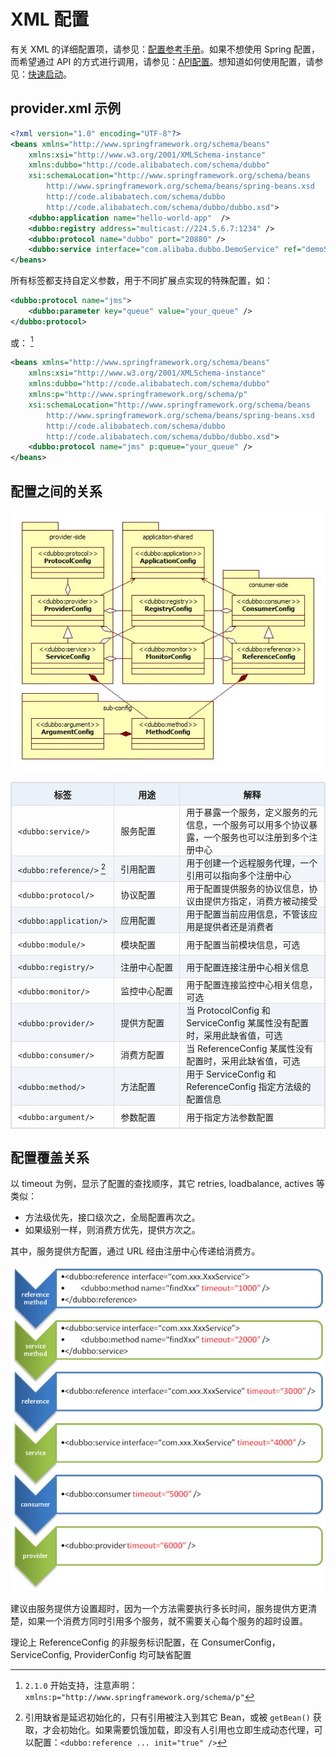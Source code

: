 <style>
table {
  width: 100%;
  max-width: 65em;
  border: 1px solid #dedede;
  margin: 15px auto;
  border-collapse: collapse;
  empty-cells: show;
}
table th,
table td {
  height: 35px;
  border: 1px solid #dedede;
  padding: 0 10px;
}
table th {
  font-weight: bold;
  text-align: center !important;
  background: rgba(158,188,226,0.2);
  white-space: nowrap;
}
table tbody tr:nth-child(2n) {
  background: rgba(158,188,226,0.12);
}
table td:nth-child(2) {
  white-space: nowrap;
}
table tr:hover {
  background: #efefef;
}
.table-area {
  overflow: auto;
}
</style>

<script type="text/javascript">
[].slice.call(document.querySelectorAll('table')).forEach(function(el){
    var wrapper = document.createElement('div');
    wrapper.className = 'table-area';
    el.parentNode.insertBefore(wrapper, el);
    el.parentNode.removeChild(el);
    wrapper.appendChild(el);
})
</script>
# XML 配置

有关 XML 的详细配置项，请参见：[配置参考手册](../references/xml/introduction.md)。如果不想使用 Spring 配置，而希望通过 API 的方式进行调用，请参见：[API配置](./api.md)。想知道如何使用配置，请参见：[快速启动](../quick-start.md)。


## provider.xml 示例

``` xml
<?xml version="1.0" encoding="UTF-8"?>
<beans xmlns="http://www.springframework.org/schema/beans"
    xmlns:xsi="http://www.w3.org/2001/XMLSchema-instance"
    xmlns:dubbo="http://code.alibabatech.com/schema/dubbo"
    xsi:schemaLocation="http://www.springframework.org/schema/beans
        http://www.springframework.org/schema/beans/spring-beans.xsd
        http://code.alibabatech.com/schema/dubbo
        http://code.alibabatech.com/schema/dubbo/dubbo.xsd">  
    <dubbo:application name="hello-world-app"  />  
    <dubbo:registry address="multicast://224.5.6.7:1234" />  
    <dubbo:protocol name="dubbo" port="20880" />  
    <dubbo:service interface="com.alibaba.dubbo.DemoService" ref="demoServiceLocal"/>
</beans>
```

所有标签都支持自定义参数，用于不同扩展点实现的特殊配置，如：

```xml
<dubbo:protocol name="jms">
    <dubbo:parameter key="queue" value="your_queue" />
</dubbo:protocol>
```

或： [^1]

``` xml
<beans xmlns="http://www.springframework.org/schema/beans"
    xmlns:xsi="http://www.w3.org/2001/XMLSchema-instance"
    xmlns:dubbo="http://code.alibabatech.com/schema/dubbo"
    xmlns:p="http://www.springframework.org/schema/p"
    xsi:schemaLocation="http://www.springframework.org/schema/beans
        http://www.springframework.org/schema/beans/spring-beans.xsd
        http://code.alibabatech.com/schema/dubbo
        http://code.alibabatech.com/schema/dubbo/dubbo.xsd">  
    <dubbo:protocol name="jms" p:queue="your_queue" />  
</beans>
```

## 配置之间的关系
  
![dubbo-config](../sources/images/dubbo-config.jpg)

标签  | 用途 | 解释
------------- | ------------- | -------------
`<dubbo:service/>` | 服务配置  | 用于暴露一个服务，定义服务的元信息，一个服务可以用多个协议暴露，一个服务也可以注册到多个注册中心
`<dubbo:reference/>` [^2]  | 引用配置  | 用于创建一个远程服务代理，一个引用可以指向多个注册中心
`<dubbo:protocol/>`  | 协议配置  | 用于配置提供服务的协议信息，协议由提供方指定，消费方被动接受
`<dubbo:application/>`  | 应用配置  | 用于配置当前应用信息，不管该应用是提供者还是消费者
`<dubbo:module/>`  | 模块配置  | 用于配置当前模块信息，可选
`<dubbo:registry/>`  | 注册中心配置 | 用于配置连接注册中心相关信息
`<dubbo:monitor/>`  | 监控中心配置  | 用于配置连接监控中心相关信息，可选
`<dubbo:provider/>`  | 提供方配置  | 当 ProtocolConfig 和 ServiceConfig 某属性没有配置时，采用此缺省值，可选
`<dubbo:consumer/>`  | 消费方配置  | 当 ReferenceConfig 某属性没有配置时，采用此缺省值，可选
`<dubbo:method/>`  | 方法配置  | 用于 ServiceConfig 和 ReferenceConfig 指定方法级的配置信息
`<dubbo:argument/>`  | 参数配置  | 用于指定方法参数配置


## 配置覆盖关系

以 timeout 为例，显示了配置的查找顺序，其它 retries, loadbalance, actives 等类似：

* 方法级优先，接口级次之，全局配置再次之。
* 如果级别一样，则消费方优先，提供方次之。

其中，服务提供方配置，通过 URL 经由注册中心传递给消费方。

![dubbo-config-override](../sources/images/dubbo-config-override.jpg)

建议由服务提供方设置超时，因为一个方法需要执行多长时间，服务提供方更清楚，如果一个消费方同时引用多个服务，就不需要关心每个服务的超时设置。

理论上 ReferenceConfig 的非服务标识配置，在 ConsumerConfig，ServiceConfig, ProviderConfig 均可缺省配置

[^1]: `2.1.0` 开始支持，注意声明：`xmlns:p="http://www.springframework.org/schema/p"`
[^2]: 引用缺省是延迟初始化的，只有引用被注入到其它 Bean，或被 `getBean()` 获取，才会初始化。如果需要饥饿加载，即没有人引用也立即生成动态代理，可以配置：`<dubbo:reference ... init="true" />`
